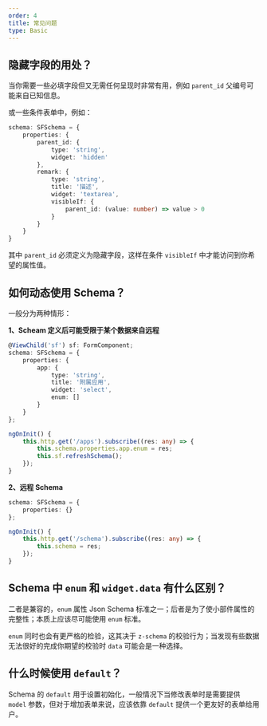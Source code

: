 ```yaml
---
order: 4
title: 常见问题
type: Basic
---
```


## 隐藏字段的用处？

当你需要一些必填字段但又无需任何呈现时非常有用，例如 `parent_id` 父编号可能来自已知信息。

或一些条件表单中，例如：

```ts
schema: SFSchema = {
    properties: {
        parent_id: {
            type: 'string',
            widget: 'hidden'
        },
        remark: {
            type: 'string',
            title: '描述',
            widget: 'textarea',
            visibleIf: {
                parent_id: (value: number) => value > 0
            }
        }
    }
}
```

其中 `parent_id` 必须定义为隐藏字段，这样在条件 `visibleIf` 中才能访问到你希望的属性值。

## 如何动态使用 Schema？

一般分为两种情形：

**1、Scheam 定义后可能受限于某个数据来自远程**

```ts
@ViewChild('sf') sf: FormComponent;
schema: SFSchema = {
    properties: {
        app: {
            type: 'string',
            title: '附属应用',
            widget: 'select',
            enum: []
        }
    }
};

ngOnInit() {
    this.http.get('/apps').subscribe((res: any) => {
        this.schema.properties.app.enum = res;
        this.sf.refreshSchema();
    });
}
```

**2、远程 Schema**

```ts
schema: SFSchema = {
    properties: {}
};

ngOnInit() {
    this.http.get('/schema').subscribe((res: any) => {
        this.schema = res;
    });
}
```

## Schema 中 `enum` 和 `widget.data` 有什么区别？

二者是兼容的，`enum` 属性 Json Schema 标准之一；后者是为了使小部件属性的完整性；本质上应该尽可能使用 `enum` 标准。

`enum` 同时也会有更严格的检验，这其决于 `z-schema` 的校验行为；当发现有些数据无法很好的完成你期望的校验时 `data` 可能会是一种选择。

## 什么时候使用 `default`？

Schema 的 `default` 用于设置初始化，一般情况下当修改表单时是需要提供 `model` 参数，但对于增加表单来说，应该依靠 `default` 提供一个更友好的表单给用户。
